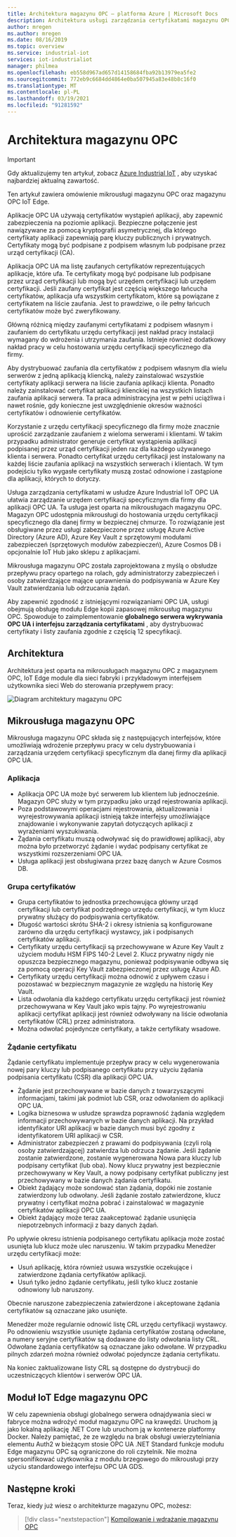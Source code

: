 ```yaml
---
title: Architektura magazynu OPC — platforma Azure | Microsoft Docs
description: Architektura usługi zarządzania certyfikatami magazynu OPC
author: mregen
ms.author: mregen
ms.date: 08/16/2019
ms.topic: overview
ms.service: industrial-iot
services: iot-industrialiot
manager: philmea
ms.openlocfilehash: eb558d967ad657d14158684fba92b13979ea5fe2
ms.sourcegitcommit: 772eb9c6684dd4864e0ba507945a83e48b8c16f0
ms.translationtype: MT
ms.contentlocale: pl-PL
ms.lasthandoff: 03/19/2021
ms.locfileid: "91281592"
---
```

# <a name="opc-vault-architecture"></a>Architektura magazynu OPC

> [!IMPORTANT]
> Gdy aktualizujemy ten artykuł, zobacz [Azure Industrial IoT](https://azure.github.io/Industrial-IoT/) , aby uzyskać najbardziej aktualną zawartość.

Ten artykuł zawiera omówienie mikrousługi magazynu OPC oraz magazynu OPC IoT Edge.

Aplikacje OPC UA używają certyfikatów wystąpień aplikacji, aby zapewnić zabezpieczenia na poziomie aplikacji. Bezpieczne połączenie jest nawiązywane za pomocą kryptografii asymetrycznej, dla którego certyfikaty aplikacji zapewniają parę kluczy publicznych i prywatnych. Certyfikaty mogą być podpisane z podpisem własnym lub podpisane przez urząd certyfikacji (CA).

Aplikacja OPC UA ma listę zaufanych certyfikatów reprezentujących aplikacje, które ufa. Te certyfikaty mogą być podpisane lub podpisane przez urząd certyfikacji lub mogą być urzędem certyfikacji lub urzędem certyfikacji. Jeśli zaufany certyfikat jest częścią większego łańcucha certyfikatów, aplikacja ufa wszystkim certyfikatom, które są powiązane z certyfikatem na liście zaufania. Jest to prawdziwe, o ile pełny łańcuch certyfikatów może być zweryfikowany.

Główną różnicą między zaufanymi certyfikatami z podpisem własnym i zaufaniem do certyfikatu urzędu certyfikacji jest nakład pracy instalacji wymagany do wdrożenia i utrzymania zaufania. Istnieje również dodatkowy nakład pracy w celu hostowania urzędu certyfikacji specyficznego dla firmy. 

Aby dystrybuować zaufania dla certyfikatów z podpisem własnym dla wielu serwerów z jedną aplikacją kliencką, należy zainstalować wszystkie certyfikaty aplikacji serwera na liście zaufania aplikacji klienta. Ponadto należy zainstalować certyfikat aplikacji klienckiej na wszystkich listach zaufania aplikacji serwera. Ta praca administracyjna jest w pełni uciążliwa i nawet rośnie, gdy konieczne jest uwzględnienie okresów ważności certyfikatów i odnowienie certyfikatów.

Korzystanie z urzędu certyfikacji specyficznego dla firmy może znacznie uprościć zarządzanie zaufaniem z wieloma serwerami i klientami. W takim przypadku administrator generuje certyfikat wystąpienia aplikacji podpisanej przez urząd certyfikacji jeden raz dla każdego używanego klienta i serwera. Ponadto certyfikat urzędu certyfikacji jest instalowany na każdej liście zaufania aplikacji na wszystkich serwerach i klientach. W tym podejściu tylko wygasłe certyfikaty muszą zostać odnowione i zastąpione dla aplikacji, których to dotyczy.

Usługa zarządzania certyfikatami w usłudze Azure Industrial IoT OPC UA ułatwia zarządzanie urzędem certyfikacji specyficznym dla firmy dla aplikacji OPC UA. Ta usługa jest oparta na mikrousługach magazynu OPC. Magazyn OPC udostępnia mikrousługi do hostowania urzędu certyfikacji specyficznego dla danej firmy w bezpiecznej chmurze. To rozwiązanie jest obsługiwane przez usługi zabezpieczone przez usługę Azure Active Directory (Azure AD), Azure Key Vault z sprzętowymi modułami zabezpieczeń (sprzętowych modułów zabezpieczeń), Azure Cosmos DB i opcjonalnie IoT Hub jako sklepu z aplikacjami.

Mikrousługa magazynu OPC została zaprojektowana z myślą o obsłudze przepływu pracy opartego na rolach, gdy administratorzy zabezpieczeń i osoby zatwierdzające mające uprawnienia do podpisywania w Azure Key Vault zatwierdzania lub odrzucania żądań.

Aby zapewnić zgodność z istniejącymi rozwiązaniami OPC UA, usługi obejmują obsługę modułu Edge kopii zapasowej mikrousług magazynu OPC. Spowoduje to zaimplementowanie **globalnego serwera wykrywania OPC UA i interfejsu zarządzania certyfikatami** , aby dystrybuować certyfikaty i listy zaufania zgodnie z częścią 12 specyfikacji. 


## <a name="architecture"></a>Architektura

Architektura jest oparta na mikrousługach magazynu OPC z magazynem OPC, IoT Edge module dla sieci fabryki i przykładowym interfejsem użytkownika sieci Web do sterowania przepływem pracy:

![Diagram architektury magazynu OPC](media/overview-opc-vault-architecture/opc-vault.png)

## <a name="opc-vault-microservice"></a>Mikrousługa magazynu OPC

Mikrousługa magazynu OPC składa się z następujących interfejsów, które umożliwiają wdrożenie przepływu pracy w celu dystrybuowania i zarządzania urzędem certyfikacji specyficznym dla danej firmy dla aplikacji OPC UA.

### <a name="application"></a>Aplikacja 
- Aplikacja OPC UA może być serwerem lub klientem lub jednocześnie. Magazyn OPC służy w tym przypadku jako urząd rejestrowania aplikacji. 
- Poza podstawowymi operacjami rejestrowania, aktualizowania i wyrejestrowywania aplikacji istnieją także interfejsy umożliwiające znajdowanie i wykonywanie zapytań dotyczących aplikacji z wyrażeniami wyszukiwania. 
- Żądania certyfikatu muszą odwoływać się do prawidłowej aplikacji, aby można było przetworzyć żądanie i wydać podpisany certyfikat ze wszystkimi rozszerzeniami OPC UA. 
- Usługa aplikacji jest obsługiwana przez bazę danych w Azure Cosmos DB.

### <a name="certificate-group"></a>Grupa certyfikatów
- Grupa certyfikatów to jednostka przechowująca główny urząd certyfikacji lub certyfikat podrzędnego urzędu certyfikacji, w tym klucz prywatny służący do podpisywania certyfikatów. 
- Długość wartości skrótu SHA-2 i okresy istnienia są konfigurowane zarówno dla urzędu certyfikacji wystawcy, jak i podpisanych certyfikatów aplikacji. 
- Certyfikaty urzędu certyfikacji są przechowywane w Azure Key Vault z użyciem modułu HSM FIPS 140-2 Level 2. Klucz prywatny nigdy nie opuszcza bezpiecznego magazynu, ponieważ podpisywanie odbywa się za pomocą operacji Key Vault zabezpieczonej przez usługę Azure AD. 
- Certyfikaty urzędu certyfikacji można odnowić z upływem czasu i pozostawać w bezpiecznym magazynie ze względu na historię Key Vault. 
- Lista odwołania dla każdego certyfikatu urzędu certyfikacji jest również przechowywana w Key Vault jako wpis tajny. Po wyrejestrowaniu aplikacji certyfikat aplikacji jest również odwoływany na liście odwołania certyfikatów (CRL) przez administratora.
- Można odwołać pojedyncze certyfikaty, a także certyfikaty wsadowe.

### <a name="certificate-request"></a>Żądanie certyfikatu
Żądanie certyfikatu implementuje przepływ pracy w celu wygenerowania nowej pary kluczy lub podpisanego certyfikatu przy użyciu żądania podpisania certyfikatu (CSR) dla aplikacji OPC UA. 
- Żądanie jest przechowywane w bazie danych z towarzyszącymi informacjami, takimi jak podmiot lub CSR, oraz odwołaniem do aplikacji OPC UA. 
- Logika biznesowa w usłudze sprawdza poprawność żądania względem informacji przechowywanych w bazie danych aplikacji. Na przykład identyfikator URI aplikacji w bazie danych musi być zgodny z identyfikatorem URI aplikacji w CSR.
- Administrator zabezpieczeń z prawami do podpisywania (czyli rolą osoby zatwierdzającej) zatwierdza lub odrzuca żądanie. Jeśli żądanie zostanie zatwierdzone, zostanie wygenerowana Nowa para kluczy lub podpisany certyfikat (lub oba). Nowy klucz prywatny jest bezpiecznie przechowywany w Key Vault, a nowy podpisany certyfikat publiczny jest przechowywany w bazie danych żądania certyfikatu.
- Obiekt żądający może sondować stan żądania, dopóki nie zostanie zatwierdzony lub odwołany. Jeśli żądanie zostało zatwierdzone, klucz prywatny i certyfikat można pobrać i zainstalować w magazynie certyfikatów aplikacji OPC UA.
- Obiekt żądający może teraz zaakceptować żądanie usunięcia niepotrzebnych informacji z bazy danych żądań. 

Po upływie okresu istnienia podpisanego certyfikatu aplikacja może zostać usunięta lub klucz może ulec naruszeniu. W takim przypadku Menedżer urzędu certyfikacji może:
- Usuń aplikację, która również usuwa wszystkie oczekujące i zatwierdzone żądania certyfikatów aplikacji. 
- Usuń tylko jedno żądanie certyfikatu, jeśli tylko klucz zostanie odnowiony lub naruszony.

Obecnie naruszone zabezpieczenia zatwierdzone i akceptowane żądania certyfikatów są oznaczane jako usunięte.

Menedżer może regularnie odnowić listę CRL urzędu certyfikacji wystawcy. Po odnowieniu wszystkie usunięte żądania certyfikatów zostaną odwołane, a numery seryjne certyfikatów są dodawane do listy odwołania listy CRL. Odwołane żądania certyfikatów są oznaczane jako odwołane. W przypadku pilnych zdarzeń można również odwołać pojedyncze żądania certyfikatu.

Na koniec zaktualizowane listy CRL są dostępne do dystrybucji do uczestniczących klientów i serwerów OPC UA.

## <a name="opc-vault-iot-edge-module"></a>Moduł IoT Edge magazynu OPC
W celu zapewnienia obsługi globalnego serwera odnajdywania sieci w fabryce można wdrożyć moduł magazynu OPC na krawędzi. Uruchom ją jako lokalną aplikację .NET Core lub uruchom ją w kontenerze platformy Docker. Należy pamiętać, że ze względu na brak obsługi uwierzytelniania elementu Auth2 w bieżącym stosie OPC UA .NET Standard funkcje modułu Edge magazynu OPC są ograniczone do roli czytelnik. Nie można spersonifikować użytkownika z modułu brzegowego do mikrousługi przy użyciu standardowego interfejsu OPC UA GDS.

## <a name="next-steps"></a>Następne kroki

Teraz, kiedy już wiesz o architekturze magazynu OPC, możesz:

> [!div class="nextstepaction"]
> [Kompilowanie i wdrażanie magazynu OPC](howto-opc-vault-deploy.md)
